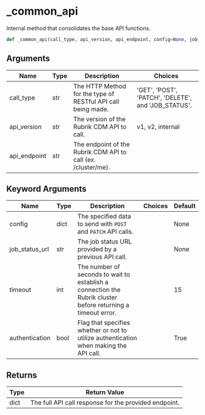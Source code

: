 # _common_api

Internal method that consolidates the base API functions.
```py
def _common_api(call_type, api_version, api_endpoint, config=None, job_status_url=None, timeout=15, authentication=True)
```

## Arguments
| Name         | Type | Description                                                   | Choices                                             |
|--------------|------|---------------------------------------------------------------|-----------------------------------------------------|
| call_type    | str  | The HTTP Method for the type of RESTful API call being made.  | 'GET', 'POST', 'PATCH', 'DELETE', and 'JOB_STATUS'. |
| api_version  | str  | The version of the Rubrik CDM API to call.                    | v1, v2, internal                                    |
| api_endpoint | str  | The endpoint of the Rubrik CDM API to call (ex. /cluster/me). |                                                     |
## Keyword Arguments
| Name           | Type | Description                                                                                                  | Choices | Default |
|----------------|------|--------------------------------------------------------------------------------------------------------------|---------|---------|
| config         | dict | The specified data to send with `POST` and `PATCH` API calls.                                                |         | None    |
| job_status_url | str  | The job status URL provided by a previous API call.                                                          |         | None    |
| timeout        | int  | The number of seconds to wait to establish a connection the Rubrik cluster before returning a timeout error. |         | 15      |
| authentication | bool | Flag that specifies whether or not to utilize authentication when making the API call.                       |         | True    |

## Returns
| Type | Return Value                                          |
|------|-------------------------------------------------------|
| dict | The full API call response for the provided endpoint. |
